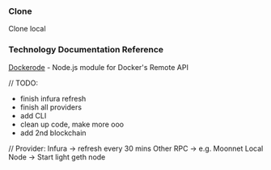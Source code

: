 ### Clone

Clone local

### Technology Documentation Reference

[Dockerode](https://github.com/apocas/dockerode) - Node.js module for Docker's Remote API

// TODO:

- finish infura refresh
- finish all providers
- add CLI
- clean up code, make more ooo
- add 2nd blockchain

// Provider:
Infura -> refresh every 30 mins
Other RPC -> e.g. Moonnet
Local Node -> Start light geth node
